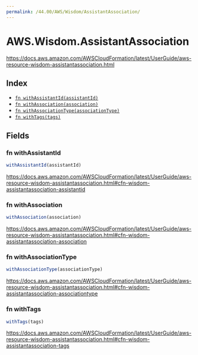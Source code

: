 ```yaml
---
permalink: /44.00/AWS/Wisdom/AssistantAssociation/
---
```


# AWS.Wisdom.AssistantAssociation

https://docs.aws.amazon.com/AWSCloudFormation/latest/UserGuide/aws-resource-wisdom-assistantassociation.html

## Index

* [`fn withAssistantId(assistantId)`](#fn-withassistantid)
* [`fn withAssociation(association)`](#fn-withassociation)
* [`fn withAssociationType(associationType)`](#fn-withassociationtype)
* [`fn withTags(tags)`](#fn-withtags)

## Fields

### fn withAssistantId

```ts
withAssistantId(assistantId)
```

https://docs.aws.amazon.com/AWSCloudFormation/latest/UserGuide/aws-resource-wisdom-assistantassociation.html#cfn-wisdom-assistantassociation-assistantid

### fn withAssociation

```ts
withAssociation(association)
```

https://docs.aws.amazon.com/AWSCloudFormation/latest/UserGuide/aws-resource-wisdom-assistantassociation.html#cfn-wisdom-assistantassociation-association

### fn withAssociationType

```ts
withAssociationType(associationType)
```

https://docs.aws.amazon.com/AWSCloudFormation/latest/UserGuide/aws-resource-wisdom-assistantassociation.html#cfn-wisdom-assistantassociation-associationtype

### fn withTags

```ts
withTags(tags)
```

https://docs.aws.amazon.com/AWSCloudFormation/latest/UserGuide/aws-resource-wisdom-assistantassociation.html#cfn-wisdom-assistantassociation-tags